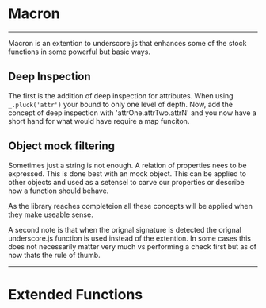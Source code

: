 # Macron

---

Macron is an extention to underscore.js that enhances some of the stock functions in some powerful but basic ways.

## Deep Inspection
The first is the addition of deep inspection for attributes. When using `_.pluck('attr')` your bound to only one level of depth.
Now, add the concept of deep inspection with 'attrOne.attrTwo.attrN' and  you now have a short hand for what would have require a map funciton.

## Object mock filtering
Sometimes just a string is not enough. A relation of properties nees to be expressed. This is done best with an mock object. This can be applied to other objects and used as a setensel to carve our properties or describe how a function should behave.

As the library reaches completeion all these concepts will be applied when they make useable sense.

A second note is that when the orignal signature is detected the orignal underscore.js function is used instead of the extention. In some cases this does not necessarily matter very much vs performing a check first but as of now thats the rule of thumb.

---

# Extended Functions

